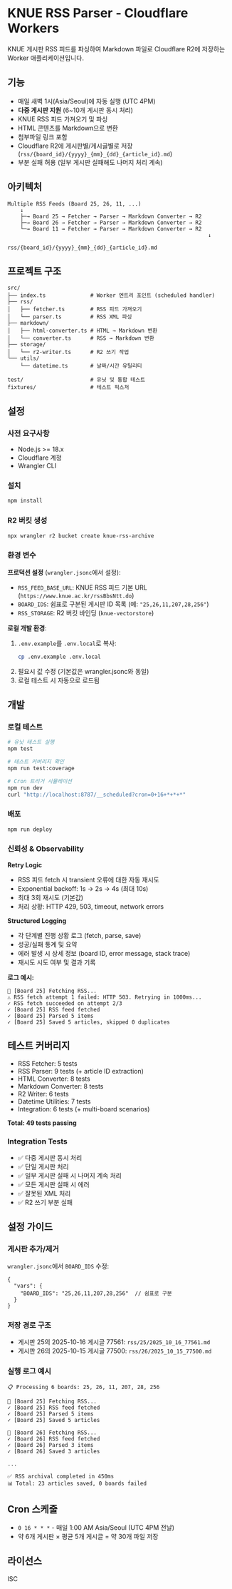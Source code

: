# KNUE RSS Parser - Cloudflare Workers

KNUE 게시판 RSS 피드를 파싱하여 Markdown 파일로 Cloudflare R2에 저장하는 Worker 애플리케이션입니다.

## 기능

- 매일 새벽 1시(Asia/Seoul)에 자동 실행 (UTC 4PM)
- **다중 게시판 지원** (6~10개 게시판 동시 처리)
- KNUE RSS 피드 가져오기 및 파싱
- HTML 콘텐츠를 Markdown으로 변환
- 첨부파일 링크 포함
- Cloudflare R2에 게시판별/게시글별로 저장 (`rss/{board_id}/{yyyy}_{mm}_{dd}_{article_id}.md`)
- 부분 실패 허용 (일부 게시판 실패해도 나머지 처리 계속)

## 아키텍처

```
Multiple RSS Feeds (Board 25, 26, 11, ...)
    ↓
    ├─→ Board 25 → Fetcher → Parser → Markdown Converter → R2
    ├─→ Board 26 → Fetcher → Parser → Markdown Converter → R2
    └─→ Board 11 → Fetcher → Parser → Markdown Converter → R2
                                                               ↓
                                    rss/{board_id}/{yyyy}_{mm}_{dd}_{article_id}.md
```

## 프로젝트 구조

```
src/
├── index.ts              # Worker 엔트리 포인트 (scheduled handler)
├── rss/
│   ├── fetcher.ts        # RSS 피드 가져오기
│   └── parser.ts         # RSS XML 파싱
├── markdown/
│   ├── html-converter.ts # HTML → Markdown 변환
│   └── converter.ts      # RSS → Markdown 변환
├── storage/
│   └── r2-writer.ts      # R2 쓰기 작업
└── utils/
    └── datetime.ts       # 날짜/시간 유틸리티

test/                     # 유닛 및 통합 테스트
fixtures/                 # 테스트 픽스처
```

## 설정

### 사전 요구사항

- Node.js >= 18.x
- Cloudflare 계정
- Wrangler CLI

### 설치

```bash
npm install
```

### R2 버킷 생성

```bash
npx wrangler r2 bucket create knue-rss-archive
```

### 환경 변수

**프로덕션 설정** (`wrangler.jsonc`에서 설정):
- `RSS_FEED_BASE_URL`: KNUE RSS 피드 기본 URL (`https://www.knue.ac.kr/rssBbsNtt.do`)
- `BOARD_IDS`: 쉼표로 구분된 게시판 ID 목록 (예: `"25,26,11,207,28,256"`)
- `RSS_STORAGE`: R2 버킷 바인딩 (`knue-vectorstore`)

**로컬 개발 환경**:
1. `.env.example`를 `.env.local`로 복사:
   ```bash
   cp .env.example .env.local
   ```
2. 필요시 값 수정 (기본값은 wrangler.jsonc와 동일)
3. 로컬 테스트 시 자동으로 로드됨

## 개발

### 로컬 테스트

```bash
# 유닛 테스트 실행
npm test

# 테스트 커버리지 확인
npm run test:coverage

# Cron 트리거 시뮬레이션
npm run dev
curl "http://localhost:8787/__scheduled?cron=0+16+*+*+*"
```

### 배포

```bash
npm run deploy
```

### 신뢰성 & Observability

**Retry Logic**
- RSS 피드 fetch 시 transient 오류에 대한 자동 재시도
- Exponential backoff: 1s → 2s → 4s (최대 10s)
- 최대 3회 재시도 (기본값)
- 처리 상황: HTTP 429, 503, timeout, network errors

**Structured Logging**
- 각 단계별 진행 상황 로그 (fetch, parse, save)
- 성공/실패 통계 및 요약
- 에러 발생 시 상세 정보 (board ID, error message, stack trace)
- 재시도 시도 여부 및 결과 기록

**로그 예시:**
```
🔄 [Board 25] Fetching RSS...
⚠ RSS fetch attempt 1 failed: HTTP 503. Retrying in 1000ms...
✓ RSS fetch succeeded on attempt 2/3
✓ [Board 25] RSS feed fetched
✓ [Board 25] Parsed 5 items
✓ [Board 25] Saved 5 articles, skipped 0 duplicates
```

## 테스트 커버리지

- RSS Fetcher: 5 tests
- RSS Parser: 9 tests (+ article ID extraction)
- HTML Converter: 8 tests
- Markdown Converter: 8 tests
- R2 Writer: 6 tests
- Datetime Utilities: 7 tests
- Integration: 6 tests (+ multi-board scenarios)

**Total: 49 tests passing**

### Integration Tests
- ✅ 다중 게시판 동시 처리
- ✅ 단일 게시판 처리
- ✅ 일부 게시판 실패 시 나머지 계속 처리
- ✅ 모든 게시판 실패 시 에러
- ✅ 잘못된 XML 처리
- ✅ R2 쓰기 부분 실패

## 설정 가이드

### 게시판 추가/제거

`wrangler.jsonc`에서 `BOARD_IDS` 수정:

```jsonc
{
  "vars": {
    "BOARD_IDS": "25,26,11,207,28,256"  // 쉼표로 구분
  }
}
```

### 저장 경로 구조

- 게시판 25의 2025-10-16 게시글 77561: `rss/25/2025_10_16_77561.md`
- 게시판 26의 2025-10-15 게시글 77500: `rss/26/2025_10_15_77500.md`

### 실행 로그 예시

```
📋 Processing 6 boards: 25, 26, 11, 207, 28, 256

🔄 [Board 25] Fetching RSS...
✓ [Board 25] RSS feed fetched
✓ [Board 25] Parsed 5 items
✓ [Board 25] Saved 5 articles

🔄 [Board 26] Fetching RSS...
✓ [Board 26] RSS feed fetched
✓ [Board 26] Parsed 3 items
✓ [Board 26] Saved 3 articles

...

✅ RSS archival completed in 450ms
📊 Total: 23 articles saved, 0 boards failed
```

## Cron 스케줄

- `0 16 * * *` - 매일 1:00 AM Asia/Seoul (UTC 4PM 전날)
- 약 6개 게시판 × 평균 5개 게시글 = 약 30개 파일 저장

## 라이선스

ISC
